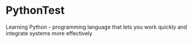 # PythonTest
Learning Python - programming language that lets you work quickly and integrate systems more effectively
